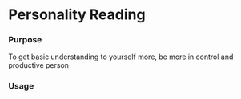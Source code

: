 # Personality Reading

### Purpose
  To get basic understanding to yourself more, be more in control and productive person

### Usage
  
